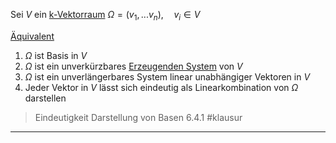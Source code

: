 
Sei $V$ ein [k-Vektorraum](k-Vektorraum.md) $\Omega = (v_{1},...v_{n}), \quad v_{i} \in V$

[Äquivalent](Äquivalenzrelationen.md)
1) $\Omega$ ist Basis in $V$
2) $\Omega$ ist ein unverkürzbares [Erzeugenden System](Erzeuger.md) von $V$
3) $\Omega$ ist ein unverlängerbares System linear unabhängiger Vektoren in $V$
4) Jeder Vektor in $V$ lässt sich eindeutig als Linearkombination von $\Omega$ darstellen

> Eindeutigkeit Darstellung von Basen
> 6.4.1
> #klausur 

---


